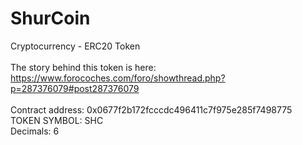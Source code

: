 # ShurCoin
Cryptocurrency - ERC20 Token<br>
<br>
The story behind this token is here:<br>
https://www.forocoches.com/foro/showthread.php?p=287376079#post287376079<br>
<br>
Contract address: 0x0677f2b172fcccdc496411c7f975e285f7498775 <br>
TOKEN SYMBOL: SHC <br>
Decimals: 6 <br>
